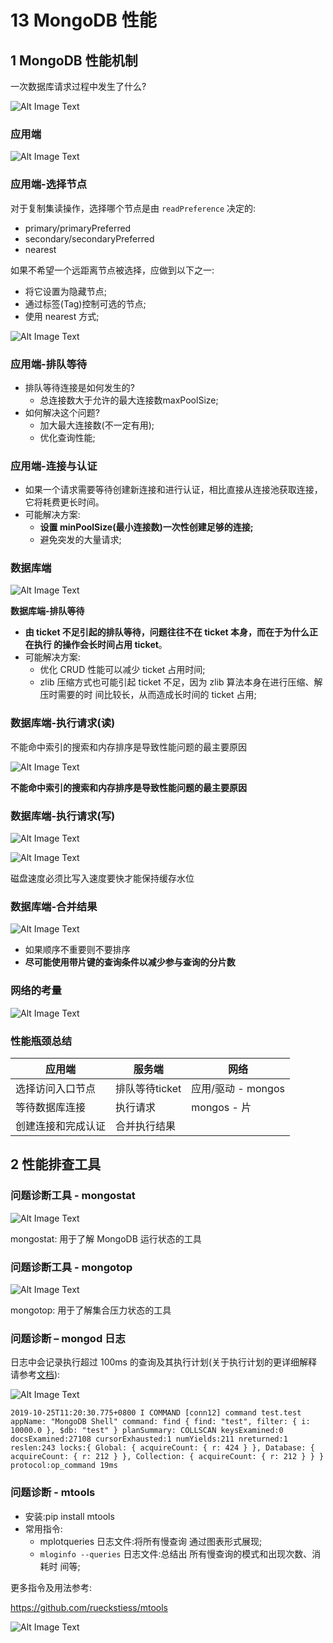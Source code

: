 # **13 MongoDB 性能**

## **1 MongoDB 性能机制**

一次数据库请求过程中发生了什么?

![Alt Image Text](../images/mon2_13_1.png "Body image")

### **应用端**

![Alt Image Text](../images/mon2_13_2.png "Body image")

### **应用端-选择节点**

对于复制集读操作，选择哪个节点是由 `readPreference` 决定的:

* primary/primaryPreferred
* secondary/secondaryPreferred 
* nearest

如果不希望一个远距离节点被选择，应做到以下之一:

* 将它设置为隐藏节点;
* 通过标签(Tag)控制可选的节点;
* 使用 nearest 方式;

![Alt Image Text](../images/mon2_13_3.png "Body image")

### **应用端-排队等待**

* 排队等待连接是如何发生的?
	* 总连接数大于允许的最大连接数maxPoolSize;
* 如何解决这个问题?
	* 加大最大连接数(不一定有用); 
	* 优化查询性能;

### **应用端-连接与认证**

* 如果一个请求需要等待创建新连接和进行认证，相比直接从连接池获取连接，它将耗费更长时间。
* 可能解决方案:
	* **设置 minPoolSize(最小连接数)一次性创建足够的连接;**
	* 避免突发的大量请求;

### **数据库端**

![Alt Image Text](../images/mon2_13_4.png "Body image")

**数据库端-排队等待**

* **由 ticket 不足引起的排队等待，问题往往不在 ticket 本身，而在于为什么正在执行 的操作会长时间占用 ticket**。
* 可能解决方案:
	* 优化 CRUD 性能可以减少 ticket 占用时间;
	* zlib 压缩方式也可能引起 ticket 不足，因为 zlib 算法本身在进行压缩、解压时需要的时 间比较长，从而造成长时间的 ticket 占用;


### **数据库端-执行请求(读)**
	
不能命中索引的搜索和内存排序是导致性能问题的最主要原因

![Alt Image Text](../images/mon2_13_5.png "Body image")

**不能命中索引的搜索和内存排序是导致性能问题的最主要原因**

### **数据库端-执行请求(写)**

![Alt Image Text](../images/mon2_13_6.png "Body image")

![Alt Image Text](../images/mon2_13_7.png "Body image")

磁盘速度必须比写入速度要快才能保持缓存水位


### **数据库端-合并结果**


![Alt Image Text](../images/mon2_13_8.png "Body image")

* 如果顺序不重要则不要排序
* **尽可能使用带片键的查询条件以减少参与查询的分片数**

### **网络的考量**

![Alt Image Text](../images/mon2_13_9.png "Body image")

### **性能瓶颈总结**

应用端        |  服务端          |  网络    |
--------------------|------------------|-----------------------|
选择访问入口节点 |  排队等待ticket  | 应用/驱动 - mongos   |
等待数据库连接     |  执行请求   |  mongos - 片   |
创建连接和完成认证    |  合并执行结果   |   |

## **2 性能排查工具**

### **问题诊断工具 - mongostat**

![Alt Image Text](../images/mon2_13_10.png "Body image")

mongostat: 用于了解 MongoDB 运行状态的工具

### **问题诊断工具 - mongotop**

![Alt Image Text](../images/mon2_13_11.png "Body image")

mongotop: 用于了解集合压力状态的工具

### **问题诊断 – mongod 日志**

日志中会记录执行超过 100ms 的查询及其执行计划(关于执行计划的更详细解释 请参考[文档](https://www.mongodb.com/docs/manual/reference/explain-results/)):

![Alt Image Text](../images/mon2_13_12.png "Body image")

```
2019-10-25T11:20:30.775+0800 I COMMAND [conn12] command test.test appName: "MongoDB Shell" command: find { find: "test", filter: { i: 10000.0 }, $db: "test" } planSummary: COLLSCAN keysExamined:0 docsExamined:27108 cursorExhausted:1 numYields:211 nreturned:1 reslen:243 locks:{ Global: { acquireCount: { r: 424 } }, Database: { acquireCount: { r: 212 } }, Collection: { acquireCount: { r: 212 } } } protocol:op_command 19ms
```

### **问题诊断 - mtools**

* 安装:pip install mtools
* 常用指令:
	* mplotqueries 日志文件:将所有慢查询 通过图表形式展现;
	* `mloginfo --queries` 日志文件:总结出 所有慢查询的模式和出现次数、消耗时 间等;

更多指令及用法参考:
	 
https://github.com/rueckstiess/mtools

![Alt Image Text](../images/mon2_13_13.png "Body image")